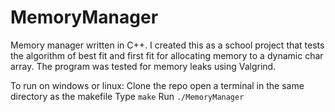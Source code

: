 # MemoryManager
Memory manager written in C++. I created this as a school project that tests the algorithm of best fit and first fit for allocating memory to a dynamic char array. 
The program was tested for memory leaks using Valgrind.

To run on windows or linux:
Clone the repo
open a terminal in the same directory as the makefile
Type `make`
Run `./MemoryManager`

